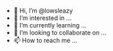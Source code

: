 - 👋 Hi, I’m @lowsleazy
- 👀 I’m interested in ...
- 🌱 I’m currently learning ...
- 💞️ I’m looking to collaborate on ...
- 📫 How to reach me ...

<!---
lowsleazy/lowsleazy is a ✨ special ✨ repository because its `README.md` (this file) appears on your GitHub profile.
You can click the Preview link to take a look at your changes.
--->
